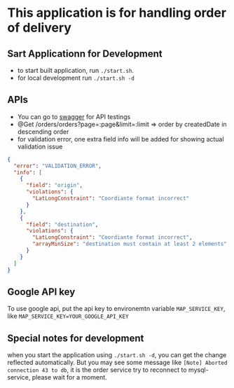 # This application is for handling order of delivery

## Sart Applicationn for Development

* to start built application, run `./start.sh`.
* for local development run `./start.sh -d`

## APIs

* You can go to [swagger](http://localhost:8080/swagger) for API testings
* @Get /orders/orders?page=:page&limit=:limit => order by createdDate in descending order
* for validation error, one extra field info will be added for showing actual validation issue

```json
{
  "error": "VALIDATION_ERROR",
  "info": [
    {
      "field": "origin",
      "violations": {
        "LatLongConstraint": "Coordiante format incorrect"
      }
    },
    {
      "field": "destination",
      "violations": {
        "LatLongConstraint": "Coordiante format incorrect",
        "arrayMinSize": "destination must contain at least 2 elements"
      }
    }
  ]
}
```

## Google API key

To use google api, put the api key to environemtn variable `MAP_SERVICE_KEY`, like
`MAP_SERVICE_KEY=YOUR_GOOGLE_API_KEY`

## Special notes for development

when you start the application using `./start.sh -d`, you can get the change
reflected automatically. But you may see some message like `[Note] Aborted connection 43 to db`,
it is the order service try to reconnect to mysql-service, please wait for a moment.
